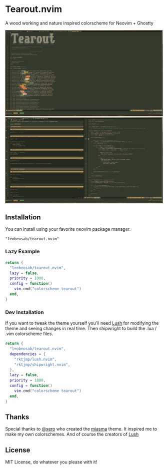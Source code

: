 # Tearout.nvim
A wood working and nature inspired colorscheme for Neovim + Ghostty 

![title pic one](./media/pic1.png)
![title pic two](./media/pic2.png)

## Installation
You can install using your favorite neovim package manager. 
```
"leobeosab/tearout.nvim"
```

### Lazy Example
```lua
return {
  "leobeosab/tearout.nvim",
  lazy = false,
  priority = 1000,
  config = function()
    vim.cmd("colorscheme tearout")
  end,
}
```

### Dev Installation
If you want to tweak the theme yourself you'll need [Lush](https://github.com/rktjmp/lush.nvim) for modifying the theme and seeing changes in real time. Then shipwright to build the .lua / .vim colorscheme files.
```lua
return {
  "leobeosab/tearout.nvim",
  dependencies = {
    "rktjmp/lush.nvim",
    "rktjmp/shipwright.nvim",
  },
  lazy = false,
  priority = 1000,
  config = function()
    vim.cmd("colorscheme tearout")
  end,
}
```

## Thanks
Special thanks to [@xero](https://github.com/xero) who created the [miasma](https://github.com/xero/miasma.nvim) theme. It inspired me to make my own colorschemes. And of course the creators of [Lush](https://github.com/rktjmp/lush.nvim)


## License 
MIT License, do whatever you please with it!
